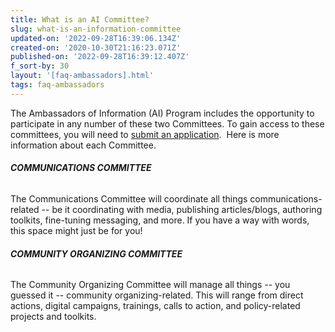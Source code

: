 ```yaml
---
title: What is an AI Committee?
slug: what-is-an-information-committee
updated-on: '2022-09-28T16:39:06.134Z'
created-on: '2020-10-30T21:16:23.071Z'
published-on: '2022-09-28T16:39:12.407Z'
f_sort-by: 30
layout: '[faq-ambassadors].html'
tags: faq-ambassadors
---
```


The Ambassadors of Information (AI) Program includes the opportunity to participate in any number of these two Committees. To gain access to these committees, you will need to [submit an application](https://forms.gle/QLMFU1WBvvdPASwy8).  Here is more information about each Committee.

###### **COMMUNICATIONS COMMITTEE**

The Communications Committee will coordinate all things communications-related -- be it coordinating with media, publishing articles/blogs, authoring toolkits, fine-tuning messaging, and more. If you have a way with words, this space might just be for you!

###### **COMMUNITY ORGANIZING COMMITTEE**

The Community Organizing Committee will manage all things -- you guessed it -- community organizing-related. This will range from direct actions, digital campaigns, trainings, calls to action, and policy-related projects and toolkits.
